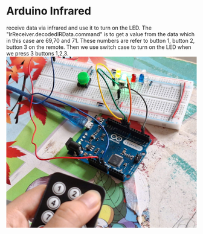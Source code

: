 # Arduino Infrared 
receive data via infrared and use it to turn on the LED.
The "IrReceiver.decodedIRData.command" is to get a value from the data which in this case are 69,70 and 71. These numbers are refer to button 1, button 2, button 3 on the remote. Then we use switch case to turn on the LED when we press 3 buttons 1,2,3.  
 ![breadboard setup](/3LED.jpg)
